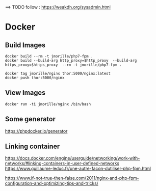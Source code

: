 
==> TODO follow  : https://weakdh.org/sysadmin.html

# Docker
## Build Images
```
docker build --rm -t jmorille/php7-fpm .
docker build --build-arg http_proxy=$http_proxy  --build-arg https_proxy=$https_proxy  --rm -t jmorille/php7-fpm .
```

```
docker tag jmorille/nginx thor:5000/nginx:latest
docker push thor:5000/nginx
```


## View Images
```
docker run -ti jmorille/nginx /bin/bash
```
 
 
## Some generator
 https://phpdocker.io/generator
 
## Linking container

https://docs.docker.com/engine/userguide/networking/work-with-networks/#linking-containers-in-user-defined-networks
https://www.guillaume-leduc.fr/une-autre-facon-dutiliser-php-fpm.html


https://www.if-not-true-then-false.com/2011/nginx-and-php-fpm-configuration-and-optimizing-tips-and-tricks/
